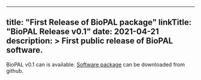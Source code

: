 
---
title: "First Release of BioPAL package"
linkTitle: "BioPAL Release v0.1"
date: 2021-04-21
description: >
  First public release of BioPAL software.
---

BioPAL v0.1 can is available. [Software package](https://github.com/BioPAL/BioPAL/releases/tag/v0.1) can be downloaded from github.

